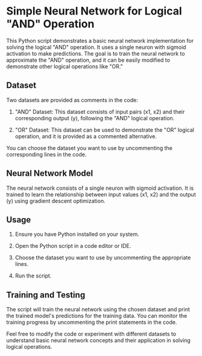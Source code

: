 # Simple Neural Network for Logical "AND" Operation

This Python script demonstrates a basic neural network implementation for solving the logical "AND" operation. It uses a single neuron with sigmoid activation to make predictions. The goal is to train the neural network to approximate the "AND" operation, and it can be easily modified to demonstrate other logical operations like "OR."

## Dataset

Two datasets are provided as comments in the code:

1. "AND" Dataset: This dataset consists of input pairs (x1, x2) and their corresponding output (y), following the "AND" logical operation.
   
2. "OR" Dataset: This dataset can be used to demonstrate the "OR" logical operation, and it is provided as a commented alternative.

You can choose the dataset you want to use by uncommenting the corresponding lines in the code.

## Neural Network Model

The neural network consists of a single neuron with sigmoid activation. It is trained to learn the relationship between input values (x1, x2) and the output (y) using gradient descent optimization.

## Usage

1. Ensure you have Python installed on your system.

2. Open the Python script in a code editor or IDE.

3. Choose the dataset you want to use by uncommenting the appropriate lines.

4. Run the script.

## Training and Testing

The script will train the neural network using the chosen dataset and print the trained model's predictions for the training data. You can monitor the training progress by uncommenting the print statements in the code.

Feel free to modify the code or experiment with different datasets to understand basic neural network concepts and their application in solving logical operations.


